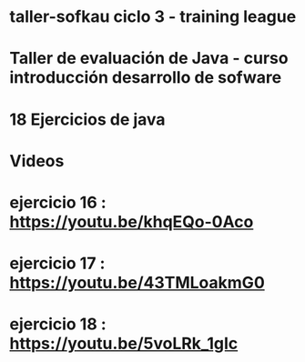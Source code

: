 # taller-sofkau ciclo 3 - training league
# Taller de evaluación de Java - curso introducción desarrollo de sofware
# 18 Ejercicios de java
# Videos
# ejercicio 16 : https://youtu.be/khqEQo-0Aco
# ejercicio 17 : https://youtu.be/43TMLoakmG0
# ejercicio 18 : https://youtu.be/5voLRk_1gIc
